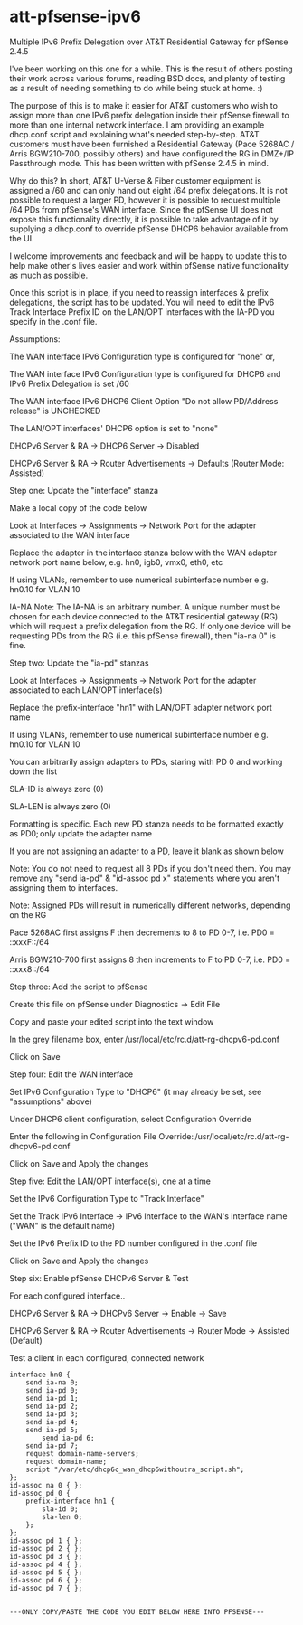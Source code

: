 # att-pfsense-ipv6
Multiple IPv6 Prefix Delegation over AT&amp;T Residential Gateway for pfSense 2.4.5 

I've been working on this one for a while. This is the result of others posting their work across various forums, reading BSD docs, and plenty of testing as a result of needing something to do while being stuck at home. :) 

The purpose of this is to make it easier for AT&T customers who wish to assign more than one IPv6 prefix delegation inside their pfSense firewall to more than one internal network interface. I am providing an example dhcp.conf script and explaining what's needed step-by-step. AT&T customers must have been furnished a Residential Gateway (Pace 5268AC / Arris BGW210-700, possibly others) and have configured the RG in DMZ+/IP Passthrough mode. This has been written with pfSense 2.4.5 in mind. 

Why do this? In short, AT&T U-Verse & Fiber customer equipment is assigned a /60 and can only hand out eight /64 prefix delegations. It is not possible to request a larger PD, however it is possible to request multiple /64 PDs from pfSense's WAN interface. Since the pfSense UI does not expose this functionality directly, it is possible to take advantage of it by supplying a dhcp.conf to override pfSense DHCP6 behavior available from the UI. 

I welcome improvements and feedback and will be happy to update this to help make other's lives easier and work within pfSense native functionality as much as possible. 

Once this script is in place, if you need to reassign interfaces & prefix delegations, the script has to be updated. You will need to edit the IPv6 Track Interface Prefix ID on the LAN/OPT interfaces with the IA-PD you specify in the .conf file. 

Assumptions: 

The WAN interface IPv6 Configuration type is configured for "none" or, 

The WAN interface IPv6 Configuration type is configured for DHCP6 and IPv6 Prefix Delegation is set /60 

The WAN interface IPv6 DHCP6 Client Option "Do not allow PD/Address release" is UNCHECKED 

The LAN/OPT interfaces' DHCP6 option is set to "none" 

DHCPv6 Server & RA -> DHCP6 Server -> Disabled 

DHCPv6 Server & RA -> Router Advertisements -> Defaults (Router Mode: Assisted) 

Step one: Update the "interface" stanza 

Make a local copy of the code below 

Look at Interfaces -> Assignments -> Network Port for the adapter associated to the WAN interface 

Replace the adapter in the interface stanza below with the WAN adapter network port name below, e.g. hn0, igb0, vmx0, eth0, etc 

If using VLANs, remember to use numerical subinterface number e.g. hn0.10 for VLAN 10 

IA-NA Note: The IA-NA is an arbitrary number. A unique number must be chosen for each device connected to the AT&T residential gateway (RG) which will request a prefix delegation from the RG. If only one device will be requesting PDs from the RG (i.e. this pfSense firewall), then "ia-na 0" is fine. 

Step two: Update the "ia-pd" stanzas 

Look at Interfaces -> Assignments -> Network Port for the adapter associated to each LAN/OPT interface(s) 

Replace the prefix-interface "hn1" with LAN/OPT adapter network port name 

If using VLANs, remember to use numerical subinterface number e.g. hn0.10 for VLAN 10 

You can arbitrarily assign adapters to PDs, staring with PD 0 and working down the list 

SLA-ID is always zero (0) 

SLA-LEN is always zero (0) 

Formatting is specific. Each new PD stanza needs to be formatted exactly as PD0; only update the adapter name 

If you are not assigning an adapter to a PD, leave it blank as shown below 

Note: You do not need to request all 8 PDs if you don't need them. You may remove any "send ia-pd" & "id-assoc pd x" statements where you aren't assigning them to interfaces. 

Note: Assigned PDs will result in numerically different networks, depending on the RG 

Pace 5268AC first assigns F then decrements to 8 to PD 0-7, i.e. PD0 = ::xxxF::/64 

Arris BGW210-700 first assigns 8 then increments to F to PD 0-7, i.e. PD0 = ::xxx8::/64 

Step three: Add the script to pfSense 

Create this file on pfSense under Diagnostics -> Edit File 

Copy and paste your edited script into the text window 

In the grey filename box, enter /usr/local/etc/rc.d/att-rg-dhcpv6-pd.conf 

Click on Save 

Step four: Edit the WAN interface 

Set IPv6 Configuration Type to "DHCP6" (it may already be set, see "assumptions" above) 

Under DHCP6 client configuration, select Configuration Override 

Enter the following in Configuration File Override: /usr/local/etc/rc.d/att-rg-dhcpv6-pd.conf 

Click on Save and Apply the changes 

Step five: Edit the LAN/OPT interface(s), one at a time 

Set the IPv6 Configuration Type to "Track Interface" 

Set the Track IPv6 Interface -> IPv6 Interface to the WAN's interface name ("WAN" is the default name) 

Set the IPv6 Prefix ID to the PD number configured in the .conf file 

Click on Save and Apply the changes 

Step six: Enable pfSense DHCPv6 Server & Test 

For each configured interface.. 

DHCPv6 Server & RA -> DHCPv6 Server -> Enable -> Save 

DHCPv6 Server & RA -> Router Advertisements -> Router Mode -> Assisted (Default) 

Test a client in each configured, connected network 

```
interface hn0 {
	send ia-na 0;
	send ia-pd 0;
	send ia-pd 1;
	send ia-pd 2;
	send ia-pd 3;
	send ia-pd 4;
	send ia-pd 5;
        send ia-pd 6;
	send ia-pd 7;
	request domain-name-servers;
	request domain-name;
	script "/var/etc/dhcp6c_wan_dhcp6withoutra_script.sh";
};
id-assoc na 0 { };
id-assoc pd 0 {
	prefix-interface hn1 {
		sla-id 0;
		sla-len 0;
	};
};
id-assoc pd 1 { };
id-assoc pd 2 { };
id-assoc pd 3 { };
id-assoc pd 4 { };
id-assoc pd 5 { };
id-assoc pd 6 { };
id-assoc pd 7 { };


---ONLY COPY/PASTE THE CODE YOU EDIT BELOW HERE INTO PFSENSE--- 

